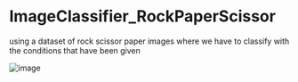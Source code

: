 # ImageClassifier_RockPaperScissor
using a dataset of rock scissor paper images where we have to classify with the conditions that have been given

![image](https://user-images.githubusercontent.com/75937835/228702966-be7b1f12-f87a-4b0a-884a-9af9ab0383fc.png)
